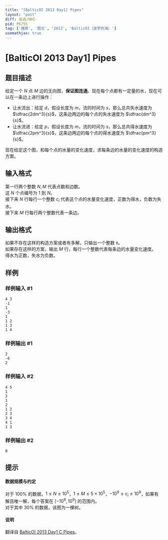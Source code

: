 ```yaml
---
title: "[BalticOI 2013 Day1] Pipes"
layout: "post"
diff: 省选/NOI-
pid: P6755
tag: ['搜索', '图论', '2013', 'BalticOI（波罗的海）']
usemathjax: true
---
```


# [BalticOI 2013 Day1] Pipes
## 题目描述

给定一个 $N$ 点 $M$ 边的无向图，**保证图连通**。现在每个点都有一定量的水，现在可以在一条边上进行操作：

- 让水流出：给定 $d$，假设长度为 $m$，流的时间为 $s$，那么总共失水速度为 $\dfrac{2dm^3}{s}$，这条边两边的每个点的失水速度为 $\dfrac{dm^3}{s}$。
- 让水流进：给定 $p$，假设长度为 $m$，流的时间为 $s$，那么总共得水速度为 $\dfrac{2pm^3}{s}$，这条边两边的每个点的得水速度为 $\dfrac{pm^3}{s}$。

现在给定这个图，和每个点的水量的变化速度，求每条边的水量的变化速度的构造方案。
## 输入格式

第一行两个整数 $N,M$ 代表点数和边数。     
这 $N$ 个点编号为 $1$ 到 $N$。   
接下来 $N$ 行每行一个整数 $c_i$ 代表这个点的水量变化速度，正数为得水，负数为失水。     
接下来 $M$ 行每行两个整数代表一条边。
## 输出格式

如果不存在这样的构造方案或者有多解，只输出一个整数 `0`。   
如果存在这样的方案，输出 $M$ 行，每行一个整数代表每条边的水量变化速度。     
得水为正数，失水为负数。
## 样例

### 样例输入 #1
```
4 3
-1
1
-3
1
1 2
1 3
1 4
```
### 样例输出 #1
```
2
-6
2
```
### 样例输入 #2
```
4 5
1
2
1
2
1 2
2 3
3 4
4 1
1 3
```
### 样例输出 #2
```
0
```
## 提示

#### 数据规模与约定

对于 $100\%$ 的数据，$1 \le N \le 10^5$，$1 \le M \le 5 \times 10^5$，$-10^9 \le c_i \le 10^9$，如果有解且唯一解，每个答案在 $[-10^9,10^9]$ 的范围内。     
对于其中 $30\%$ 的数据，该图为一棵树。

#### 说明

翻译自 [BalticOI 2013 Day1 C Pipes](https://boi.cses.fi/files/boi2013_day1.pdf)。
